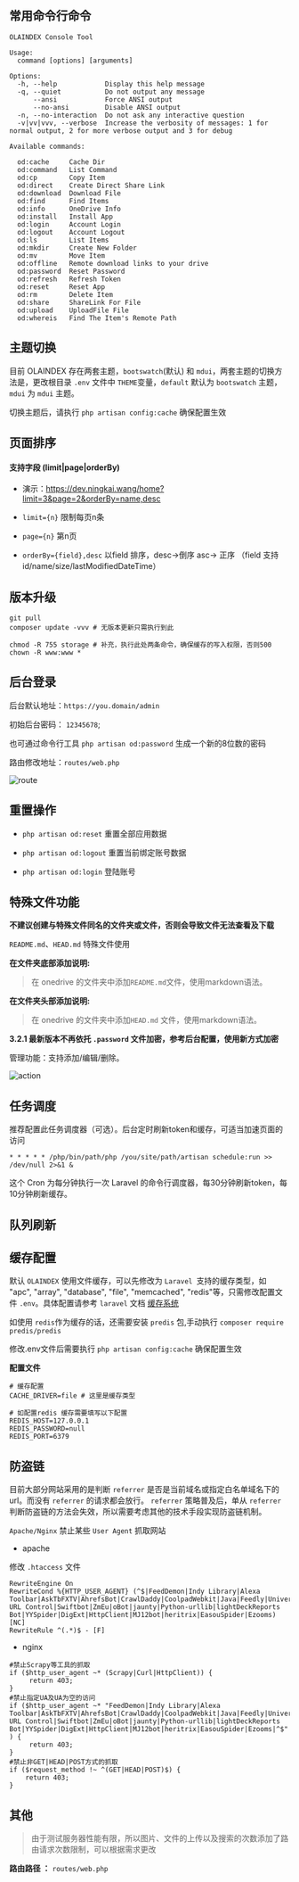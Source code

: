 ## 常用命令行命令

```
OLAINDEX Console Tool

Usage:
  command [options] [arguments]

Options:
  -h, --help            Display this help message
  -q, --quiet           Do not output any message
      --ansi            Force ANSI output
      --no-ansi         Disable ANSI output
  -n, --no-interaction  Do not ask any interactive question
  -v|vv|vvv, --verbose  Increase the verbosity of messages: 1 for normal output, 2 for more verbose output and 3 for debug

Available commands:

  od:cache     Cache Dir
  od:command   List Command
  od:cp        Copy Item
  od:direct    Create Direct Share Link
  od:download  Download File
  od:find      Find Items
  od:info      OneDrive Info
  od:install   Install App
  od:login     Account Login
  od:logout    Account Logout
  od:ls        List Items
  od:mkdir     Create New Folder
  od:mv        Move Item
  od:offline   Remote download links to your drive
  od:password  Reset Password
  od:refresh   Refresh Token
  od:reset     Reset App
  od:rm        Delete Item
  od:share     ShareLink For File
  od:upload    UploadFile File
  od:whereis   Find The Item's Remote Path

```

## 主题切换

目前 OLAINDEX 存在两套主题，`bootswatch`(默认) 和 `mdui`，两套主题的切换方法是，更改根目录 `.env` 文件中 `THEME`变量，`default` 默认为 `bootswatch` 主题，`mdui` 为 `mdui` 主题。

切换主题后，请执行 `php artisan config:cache` 确保配置生效
 
## 页面排序

#### 支持字段 (limit|page|orderBy)

* 演示：https://dev.ningkai.wang/home?limit=3&page=2&orderBy=name,desc

* `limit={n}` 限制每页n条

* `page={n}` 第n页

* `orderBy={field},desc` 以field 排序，desc->倒序 asc-> 正序 （field 支持 id/name/size/lastModifiedDateTime）


## 版本升级

```
git pull 
composer update -vvv # 无版本更新只需执行到此

chmod -R 755 storage # 补充，执行此处两条命令，确保缓存的写入权限，否则500
chown -R www:www *
```

## 后台登录

后台默认地址：`https://you.domain/admin`

初始后台密码： `12345678`;

也可通过命令行工具 `php artisan od:password` 生成一个新的8位数的密码

路由修改地址：`routes/web.php`

![route](https://i.loli.net/2018/10/27/5bd47191e7a90.png)

## 重置操作

*  `php artisan od:reset` 重置全部应用数据

*  `php artisan od:logout` 重置当前绑定账号数据

*  `php artisan od:login` 登陆账号

## 特殊文件功能

**不建议创建与特殊文件同名的文件夹或文件，否则会导致文件无法查看及下载**

` README.md `、`HEAD.md` 特殊文件使用

**在文件夹底部添加说明:**  
>在 onedrive 的文件夹中添加` README.md `文件，使用markdown语法。  

**在文件夹头部添加说明:**  
>在 onedrive 的文件夹中添加`HEAD.md` 文件，使用markdown语法。  


**3.2.1 最新版本不再依托 `.password` 文件加密，参考后台配置，使用新方式加密**

管理功能：支持添加/编辑/删除。

![action](https://i.loli.net/2018/10/27/5bd4718b74864.png)

## 任务调度

推荐配置此任务调度器（可选）。后台定时刷新token和缓存，可适当加速页面的访问

```
* * * * * /php/bin/path/php /you/site/path/artisan schedule:run >> /dev/null 2>&1 &
```  
这个 Cron 为每分钟执行一次 Laravel 的命令行调度器，每30分钟刷新token，每10分钟刷新缓存。

## 队列刷新



## 缓存配置

默认 `OLAINDEX` 使用文件缓存，可以先修改为 `Laravel `支持的缓存类型，如 "apc", "array", "database", "file", "memcached", "redis"等，只需修改配置文件 `.env`。具体配置请参考 `laravel` 文档 [缓存系统](https://laravel-china.org/docs/laravel/5.7/cache/2278)

如使用 `redis`作为缓存的话，还需要安装 `predis` 包,手动执行 `composer require predis/predis` 

修改.env文件后需要执行 `php artisan config:cache` 确保配置生效

**配置文件**

```
# 缓存配置
CACHE_DRIVER=file # 这里是缓存类型

# 如配置redis 缓存需要填写以下配置
REDIS_HOST=127.0.0.1
REDIS_PASSWORD=null
REDIS_PORT=6379
```

## 防盗链

目前大部分网站采用的是判断 `referrer` 是否是当前域名或指定白名单域名下的url。而没有 `referrer` 的请求都会放行。
`referrer` 策略普及后，单从 `referrer` 判断防盗链的方法会失效，所以需要考虑其他的技术手段实现防盗链机制。


`Apache/Nginx` 禁止某些 `User Agent` 抓取网站

-  apache

修改 `.htaccess` 文件

```
RewriteEngine On
RewriteCond %{HTTP_USER_AGENT} (^$|FeedDemon|Indy Library|Alexa Toolbar|AskTbFXTV|AhrefsBot|CrawlDaddy|CoolpadWebkit|Java|Feedly|UniversalFeedParser|ApacheBench|Microsoft URL Control|Swiftbot|ZmEu|oBot|jaunty|Python-urllib|lightDeckReports Bot|YYSpider|DigExt|HttpClient|MJ12bot|heritrix|EasouSpider|Ezooms) [NC]
RewriteRule ^(.*)$ - [F]
```

-  nginx 

```
#禁止Scrapy等工具的抓取
if ($http_user_agent ~* (Scrapy|Curl|HttpClient)) {
     return 403;
}
#禁止指定UA及UA为空的访问
if ($http_user_agent ~* "FeedDemon|Indy Library|Alexa Toolbar|AskTbFXTV|AhrefsBot|CrawlDaddy|CoolpadWebkit|Java|Feedly|UniversalFeedParser|ApacheBench|Microsoft URL Control|Swiftbot|ZmEu|oBot|jaunty|Python-urllib|lightDeckReports Bot|YYSpider|DigExt|HttpClient|MJ12bot|heritrix|EasouSpider|Ezooms|^$" ) {
     return 403;             
}
#禁止非GET|HEAD|POST方式的抓取
if ($request_method !~ ^(GET|HEAD|POST)$) {
    return 403;
}
```

## 其他 

> 由于测试服务器性能有限，所以图片、文件的上传以及搜索的次数添加了路由请求次数限制，可以根据需求更改

**路由路径 ：** `routes/web.php`

